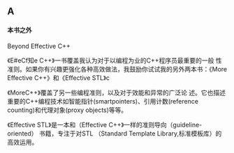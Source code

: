 ## A

#### 本书之外

Beyond Effective C++

《E#eCf知e C++》一书覆盖我认为对于以编程为业的C++程序员最重要的一般 性准则。如果你有兴趣更强化各种高效做法，我鼓励你试试我的另外两本书：《More Effective C++》和《Effective STL》c

《MoreC++》覆盖了另一些编程准则，以及对于效能和异常的广泛论 述。它也描述重要的C++编程技术如智能指针(smartpointers)、引用计数(reference counting)和代理对象(proxy objects)等等。

《Effective STL》是一本和（Effective C++》一样的准则导向（guideline-oriented） 书籍，专注于对STL （Standard Template Library,标准模板库）的高效运用。

#### 
